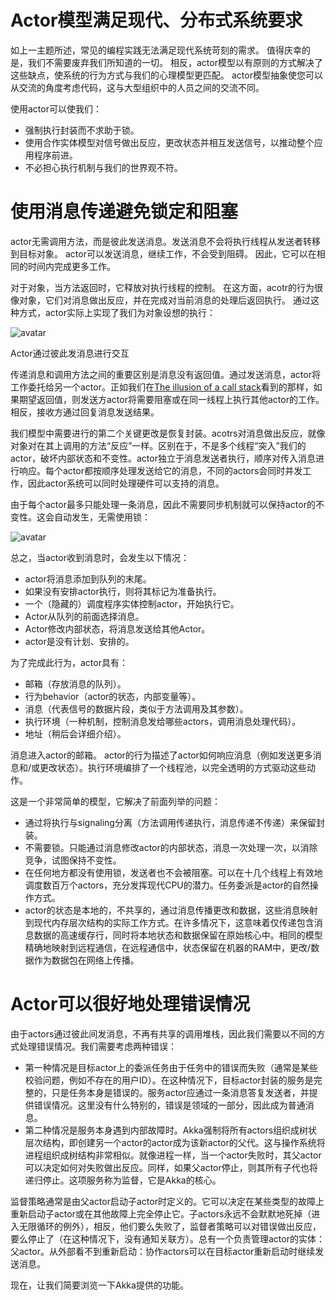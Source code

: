 # Actor模型满足现代、分布式系统要求

如上一主题所述，常见的编程实践无法满足现代系统苛刻的需求。 值得庆幸的是，我们不需要废弃我们所知道的一切。 相反，actor模型以有原则的方式解决了这些缺点，使系统的行为方式与我们的心理模型更匹配。 actor模型抽象使您可以从交流的角度考虑代码，这与大型组织中的人员之间的交流不同。

使用actor可以使我们：

- 强制执行封装而不求助于锁。
- 使用合作实体模型对信号做出反应，更改状态并相互发送信号，以推动整个应用程序前进。
- 不必担心执行机制与我们的世界观不符。

# 使用消息传递避免锁定和阻塞

actor无需调用方法，而是彼此发送消息。发送消息不会将执行线程从发送者转移到目标对象。 actor可以发送消息，继续工作，不会受到阻碍。 因此，它可以在相同的时间内完成更多工作。

对于对象，当方法返回时，它释放对执行线程的控制。 在这方面，acotr的行为很像对象，它们对消息做出反应，并在完成对当前消息的处理后返回执行。 通过这种方式，actor实际上实现了我们为对象设想的执行：

![avatar](https://doc.akka.io/docs/akka/current/typed/guide/diagrams/actor_graph.png)

Actor通过彼此发消息进行交互

传递消息和调用方法之间的重要区别是消息没有返回值。通过发送消息，actor将工作委托给另一个actor。正如我们在[The illusion of a call stack](https://doc.akka.io/docs/akka/current/typed/guide/actors-motivation.html#the-illusion-of-a-call-stack)看到的那样，如果期望返回值，则发送方actor将需要阻塞或在同一线程上执行其他actor的工作。相反，接收方通过回复消息发送结果。

我们模型中需要进行的第二个关键更改是恢复封装。acotrs对消息做出反应，就像对象对在其上调用的方法“反应”一样。区别在于，不是多个线程“突入”我们的actor，破坏内部状态和不变性。actor独立于消息发送者执行，顺序对传入消息进行响应。每个actor都按顺序处理发送给它的消息，不同的actors会同时并发工作，因此actor系统可以同时处理硬件可以支持的消息。

由于每个actor最多只能处理一条消息，因此不需要同步机制就可以保持actor的不变性。这会自动发生，无需使用锁：

![avatar](https://doc.akka.io/docs/akka/current/typed/guide/diagrams/serialized_timeline_invariants.png)

总之，当actor收到消息时，会发生以下情况：

- actor将消息添加到队列的末尾。
- 如果没有安排actor执行，则将其标记为准备执行。
- 一个（隐藏的）调度程序实体控制actor，开始执行它。
- Actor从队列的前面选择消息。
- Actor修改内部状态，将消息发送给其他Actor。
- actor是没有计划、安排的。

为了完成此行为，actor具有：

- 邮箱（存放消息的队列）。
- 行为behavior（actor的状态，内部变量等）。
- 消息（代表信号的数据片段，类似于方法调用及其参数）。
- 执行环境（一种机制，控制消息发给哪些actors，调用消息处理代码）。
- 地址（稍后会详细介绍）。
  
消息进入actor的邮箱。 actor的行为描述了actor如何响应消息（例如发送更多消息和/或更改状态）。执行环境编排了一个线程池，以完全透明的方式驱动这些动作。

这是一个非常简单的模型，它解决了前面列举的问题：

- 通过将执行与signaling分离（方法调用传递执行，消息传递不传递）来保留封装。
- 不需要锁。只能通过消息修改actor的内部状态，消息一次处理一次，以消除竞争，试图保持不变性。
- 在任何地方都没有使用锁，发送者也不会被阻塞。可以在十几个线程上有效地调度数百万个actors，充分发挥现代CPU的潜力。任务委派是actor的自然操作方式。
- actor的状态是本地的，不共享的，通过消息传播更改和数据，这些消息映射到现代内存层次结构的实际工作方式。在许多情况下，这意味着仅传递包含消息数据的高速缓存行，同时将本地状态和数据保留在原始核心中。相同的模型精确地映射到远程通信，在远程通信中，状态保留在机器的RAM中，更改/数据作为数据包在网络上传播。

# Actor可以很好地处理错误情况

由于actors通过彼此间发消息，不再有共享的调用堆栈，因此我们需要以不同的方式处理错误情况。我们需要考虑两种错误：

- 第一种情况是目标actor上的委派任务由于任务中的错误而失败（通常是某些校验问题，例如不存在的用户ID）。在这种情况下，目标actor封装的服务是完整的，只是任务本身是错误的。服务actor应通过一条消息答复发送者，并提供错误情况。这里没有什么特别的，错误是领域的一部分，因此成为普通消息。
- 第二种情况是服务本身遇到内部故障时。Akka强制将所有actors组织成树状层次结构，即创建另一个actor的actor成为该新actor的父代。这与操作系统将进程组织成树结构非常相似。就像进程一样，当一个actor失败时，其父actor可以决定如何对失败做出反应。同样，如果父actor停止，则其所有子代也将递归停止。这项服务称为监督，它是Akka的核心。

监督策略通常是由父actor启动子actor时定义的。它可以决定在某些类型的故障上重新启动子actor或在其他故障上完全停止它。子actors永远不会默默地死掉（进入无限循环的例外），相反，他们要么失败了，监督者策略可以对错误做出反应，要么停止了（在这种情况下，没有通知关联方）。总有一个负责管理actor的实体：父actor。从外部看不到重新启动：协作actors可以在目标actor重新启动时继续发送消息。

现在，让我们简要浏览一下Akka提供的功能。